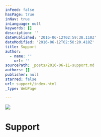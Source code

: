 ```yaml
---
inFeed: false
hasPage: true
inNav: true
inLanguage: null
keywords: []
description: ''
datePublished: '2016-06-12T02:59:38.110Z'
dateModified: '2016-06-12T02:58:20.418Z'
title: Support
author:
  - name: ''
    url: ''
sourcePath: _posts/2016-06-11-support.md
authors: []
publisher: null
starred: false
url: support/index.html
_type: WebPage

---
```

![](https://the-grid-user-content.s3-us-west-2.amazonaws.com/e4970d76-cb03-4bf2-a42f-b5ef4df1b8e8.jpg)

# Support